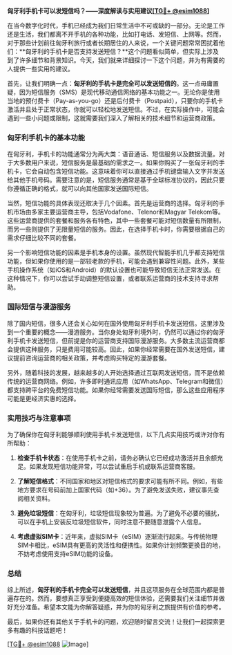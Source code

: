 **匈牙利手机卡可以发短信吗？——深度解读与实用建议[[TG💪+ @esim1088](https://t.me/s/esim1088)]**

在当今数字化时代，手机已经成为我们日常生活中不可或缺的一部分。无论是工作还是生活，我们都离不开手机的各种功能，比如打电话、发短信、上网等。然而，对于那些计划前往匈牙利旅行或者长期居住的人来说，一个关键问题常常困扰着他们：**匈牙利的手机卡是否支持发送短信？**这个问题看似简单，但实际上涉及到了许多细节和背景知识。今天，我们就来详细探讨一下这个问题，并为有需要的人提供一些实用的建议。

首先，让我们明确一点：**匈牙利的手机卡是完全可以发送短信的**。这一点毋庸置疑，因为短信服务（SMS）是现代移动通信网络的基本功能之一。无论你是使用当地的预付费卡（Pay-as-you-go）还是后付费卡（Postpaid），只要你的手机卡激活并且处于正常状态，你就可以轻松地发送短信。不过，在实际操作中，可能会遇到一些小问题或限制，这就需要我们深入了解相关的技术细节和运营商政策。

### 匈牙利手机卡的基本功能

在匈牙利，手机卡的功能通常分为两大类：语音通话、短信服务以及数据流量。对于大多数用户来说，短信服务是最基础的需求之一。如果你购买了一张匈牙利的手机卡，它会自动包含短信功能。这意味着你可以直接通过手机键盘输入文字并发送给其他手机号码。需要注意的是，短信服务通常是基于全球标准协议的，因此只要你遵循正确的格式，就可以向其他国家发送国际短信。

当然，短信功能的具体表现还取决于几个因素。首先是运营商的选择。匈牙利的手机市场由多家主要运营商主导，包括Vodafone、Telenor和Magyar Telekom等。这些运营商提供的套餐和服务各有特色，其中一些套餐可能对短信数量有所限制，而另一些则提供了无限量短信的服务。因此，在选择手机卡时，你需要根据自己的需求仔细比较不同的套餐。

另一个影响短信功能的因素是手机本身的设置。虽然现代智能手机几乎都支持短信功能，但如果你使用的是一部较老款的手机，可能会遇到兼容性问题。此外，某些手机操作系统（如iOS和Android）的默认设置也可能导致短信无法正常发送。在这种情况下，你可以尝试手动调整短信设置，或者联系运营商的技术支持寻求帮助。

### 国际短信与漫游服务

除了国内短信，很多人还会关心如何在国外使用匈牙利手机卡发送短信。这里涉及到一个重要的概念——漫游服务。当你身处匈牙利境外时，仍然可以通过你的匈牙利手机卡发送短信，但前提是你的运营商支持国际漫游服务。大多数主流运营商都会提供这种服务，只是费用可能较高。因此，如果你经常需要在国外发送短信，建议提前咨询运营商的相关政策，并考虑购买特定的漫游套餐。

另外，随着科技的发展，越来越多的人开始选择通过互联网发送短信，而不是依赖传统的运营商网络。例如，许多即时通讯应用（如WhatsApp、Telegram和微信）都支持跨平台的免费短信功能。如果你经常需要发送国际短信，那么这些应用程序可能是更经济实惠的选择。

### 实用技巧与注意事项

为了确保你在匈牙利能够顺利使用手机卡发送短信，以下几点实用技巧或许对你有所帮助：

1. **检查手机卡状态**：在使用手机卡之前，请务必确认它已经成功激活并且余额充足。如果发现短信功能异常，可以尝试重启手机或联系运营商客服。
   
2. **了解短信格式**：不同国家和地区对短信格式的要求可能有所不同。例如，有些地方要求在号码前加上国家代码（如+36）。为了避免发送失败，建议事先查阅相关资料。

3. **避免垃圾短信**：在匈牙利，垃圾短信现象较为普遍。为了避免不必要的骚扰，可以在手机上安装反垃圾短信软件，同时注意不要随意泄露个人信息。

4. **考虑虚拟SIM卡**：近年来，虚拟SIM卡（eSIM）逐渐流行起来。与传统物理SIM卡相比，eSIM具有更高的灵活性和便携性。如果你计划频繁更换目的地，不妨考虑使用支持eSIM功能的设备。

### 总结

综上所述，**匈牙利的手机卡完全可以发送短信**，并且这项服务在全球范围内都是普遍存在的。然而，要想真正享受到便捷高效的短信体验，还需要我们关注细节并做好充分准备。希望本文能为你解答疑惑，并为你的匈牙利之旅提供有价值的参考。

最后，如果你还有其他关于手机卡的问题，欢迎随时留言交流！让我们一起探索更多有趣的科技话题吧！

[[TG💪+ @esim1088](https://t.me/s/esim1088) ![Image](https://i.postimg.cc/4NQfJmqS/Snipaste-2025-05-13-00-14-12.png)]